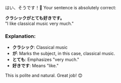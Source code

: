 はい、そうです！👏 Your sentence is absolutely correct:  

**クラシックがとても好きです。**  
"I like classical music very much."  

### Explanation:  
- **クラシック**: Classical music  
- **が**: Marks the subject, in this case, classical music.  
- **とても**: Emphasizes "very much."  
- **好きです**: Means "like."  

This is polite and natural. Great job! 😊
